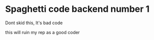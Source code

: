 # Spaghetti code backend number 1

Dont skid this, It's bad code

this will ruin my rep as a good coder
